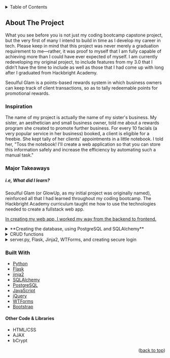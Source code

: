 <!-- TABLE OF CONTENTS -->
<details>
  <summary>Table of Contents</summary>
  <ol>
    <li>
      <a href="#about-the-project">About The Project</a>
      <ul>
        <li><a href="#inspiration">Inspiration</a></li>
        <li><a href="#major-takeaways">Major Takeaways</a></li>
        <li><a href="#challenges">Challenges</a></li>
        <li><a href="#built-with">Built With</a></li>
      </ul>
    </li>
    <li>
      <a href="#getting-started">Getting Started</a>
      <ul>
        <li><a href="#prerequisites">Prerequisites</a></li>
        <li><a href="#installation">Installation</a></li>
      </ul>
    </li>
    <li><a href="#usage">Usage</a></li>
    <li><a href="#contact">Contact</a></li>
  </ol>
</details>

<!-- ABOUT THE PROJECT -->
## About The Project

What you see before you is not just my coding bootcamp capstone project, but the
very first of many I intend to build in time as I develop my career in tech.
Please keep in mind that this project was never merely a graduation requirement
to me—rather, it was proof to myself that I am fully capable of achieving more
than I could have ever expected of myself. I am currently redeveloping my
original project, to include features from my 3.0 that I didn’t have the time to
include as well as those that I had come up with long after I graduated from
Hackbright Academy. 

Seoulful Glam is a points-based rewards system in which business owners can
keep track of client transactions, so as to tally redeemable points for
promotional rewards. 

### Inspiration

The name of my project is actually the name of my sister's business. My sister,
an aesthetician and small business owner, told me about a rewards program she
created to promote further business. For every 10 facials (a very popular 
service in her business) booked, a client is eligible for a freebie. She kept
tally of her clients' appointments in a little notebook. I told her, "Toss the notebook!
I'll create a web application so that you can store this information safely and 
increase the efficiency by automating such a manual task." 

### Major Takeaways
##### i.e, What did I learn?
Seoulful Glam (or GlowUp, as my initial project was originally named), reinforced
all that I had learned throughout my coding bootcamp. The Hackbright Academy
curriculum taught me how to use the technologies needed to create a fullstack web app.

<ins>In creating my web app, I worked my way from the backend to frontend.</ins>

<details>
<summary>**Creating the database, using PostgreSQL and SQLAlchemy**</summary>
I began my first establishing a relational database (RDBMS)^ using PostgreSQL. 
Using SQLAlchemy, as opposed to raw SQL, I used classes to create tables in
the database, each of which held columns of data I wanted to include in said tables.
Each column included specifications, such as default, primary key, and autoincrement.
Relationships among the proper tables were establishing using backref. In my prior
'edition' of my project (aka GlowUp), I used db.relationship in both tables
as opposed to backref. At the time I didn't understand the difference between the two
besides the fact that db.relationship took more time to implement the relationships.
I now understand that db.relationship is used if the relationship goes one way
and backref is used if the relationship goes both ways. This time around I used 
backref, including comments between tables with relationships to remember which table
related to which.

<details>
<summary>*What did I learn using PostgreSQL and SQLAlchemy?*</summary>
A relational database links information from multiple tables by using primary
and foreign keys, which uniquely identifies a row of data. The connection of primary
and foreign keys are what creates the 'relationships' between records contained
throughout existing tables. Relational databases are ideal for working with structured
data, highly organized quantitative data easily used to input, search, and manipulate. 
Because of the relationship constraints created by the referential integrity of 
relational databases, it means that data will be accurate and consistent. 
While RDBMS isn't as easily scalable and flexible as non-relational databases,
that really isn't an issue for the purpose of my project. From what I have been
able to glean and understand, non-relational databases would be preferable
for document data. 

</details>
***challenges***:
My main challenges working on my database was coming up with the data structure
model in the first place...

  - figuring out the cardinalities of table relationships. 
    - It helped me greatly to think aloud:
      - What tables do I need in the first place?
      - What data (column names) are needed in said tables?
      - What about table relationships? And the type of relationship?
        - "Business users will have *many* clients, but a client can only have *one* 
        business user, a client can have *many* rewards and rewards can have *many* 
        clients. 
        - Understanding "many-to-many" relationships in my data model presented some 
        difficulties, even more so in practical application.
        - Asking for guidance in the right direction from my instructors helped me
        understand middle/association tables and which I would need to choose depending
        on my design decisions. 

  - factoring in normalization, to avoid the two "primary sins" of data modeling, 
    - repeating dependencies and/or representing multiple data of the same category 
    in columns.
  - remembering the significance in details (e.g.,tablename consistency, choices
  in class names)

My biggest blocker and headache was in seeding the database. I couldn't wrap
my head around how, why, and what variables related to one another. Understanding
data flow among my model.py, crud.py, and seed_database.py files were extremely 
challenging. There really wasn't an instant solution to my challenge, instead
it took time, repeated attempts, and knowing when to step away from my computer
before attempting to tackle the problem again. After a week or so, all the pieces
of the puzzle began to fall into place. 

My challenges taught me a valuable lesson in debugging. Particularly learning to
read raised errors and thinking logically to find the error based on the error 
messages given in the terminal, as opposed to randomly adjusting code here and
there without truly using problem solving techniques.


</details>

<details>
<summary>CRUD functions</summary>
After completing and testing by hand my model.py, I moved on to the CRUD functions
that would automate the process of populating my database. As my crud.py deals
with database connections, I added if __name__ == '__main__' block (will only
execute code if the file is run directly and not imported) to the base
of crud.py. I wrote CRUD functions for each table, most of which were complex
queries based on particular variables. I used mock data from mockaroo to populate
my database. Now that my database is complete, it was time to move on to the server!

### Challenges
Particularly knowing how to write the correct queries when it came to navigating
relationships. Reviewing lecture material repeatedly remedied that difficulty.
</details>

<details>
<summary>server.py, Flask, Jinja2, WTForms, and creating secure login</summary>

The server acted as the bridge between the backend and frontend. 
I first created a simple skeleton of app routes, including homepage, login,
and registration. Using the Flask web framework to define which requests to 
respond to, how to respond to said requests, and generally navigating through
the pre-written functions and classes in Flask to carry out the basics
of what a web application needs to do. 



### Challenges
- flask session
- post v get requests
- creating secure login
- password hashing
- understanding how I could retrieve and output information to the frontend
</details>



### Built With

* [Python](https://www.python.org/)
* [Flask](https://flask.palletsprojects.com/en/2.1.x/)
* [jinja2](https://jinja.palletsprojects.com/en/3.1.x/)
* [SQLAlchemy](https://www.sqlalchemy.org/)
* [PostgreSQL](https://www.postgresql.org/)
* [JavaScript](https://www.javascript.com/)
* [jQuery](https://jquery.com/)
* [WTForms](https://wtforms.readthedocs.io/en/3.0.x/)
* [Bootstrap](https://getbootstrap.com/)
#### Other Code & Libraries
* HTML/CSS
* AJAX
* bCrypt


<p align="right">(<a href="#top">back to top</a>)</p>

